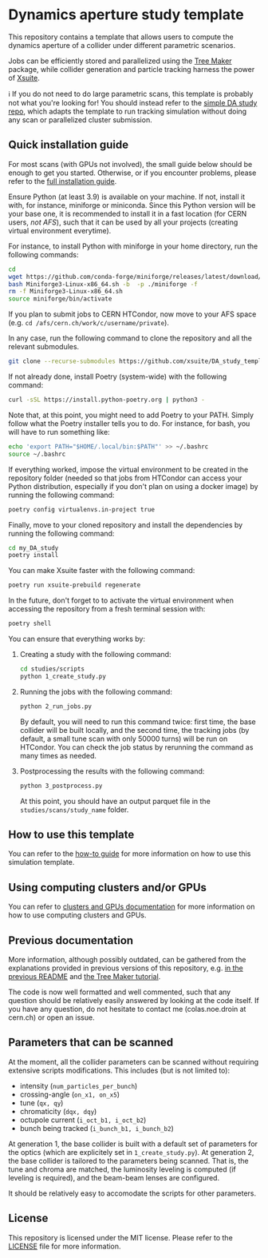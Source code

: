 # Dynamics aperture study template

This repository contains a template that allows users to compute the dynamics aperture of a collider
under different parametric scenarios.

Jobs can be efficiently stored and parallelized using the
[Tree Maker](https://github.com/xsuite/tree_maker) package, while collider generation and particle tracking harness the power of [Xsuite](https://github.com/xsuite/xsuite).

ℹ️ If you do not need to do large parametric scans, this template is probably not what you're looking for! You should instead refer to the [simple DA study repo](https://github.com/ColasDroin/simple_DA_study), which adapts the template to run tracking simulation without doing any scan or parallelized cluster submission.

## Quick installation guide

For most scans (with GPUs not involved), the small guide below should be enough to get you started. Otherwise, or if you encounter problems, please refer to the [full installation guide](doc/installation_guide.md).

Ensure Python (at least 3.9) is available on your machine. If not, install it with, for instance, miniforge or miniconda. Since this Python version will be your base one, it is recommended to install it in a fast location (for CERN users, *not AFS*), such that it can be used by all your projects (creating virtual environment everytime).

For instance, to install Python with miniforge in your home directory, run the following commands:

```bash
cd
wget https://github.com/conda-forge/miniforge/releases/latest/download/Miniforge3-Linux-x86_64.sh
bash Miniforge3-Linux-x86_64.sh -b  -p ./miniforge -f
rm -f Miniforge3-Linux-x86_64.sh
source miniforge/bin/activate
```

If you plan to submit jobs to CERN HTCondor, now move to your AFS space (e.g. ```cd /afs/cern.ch/work/c/username/private```).

In any case, run the following command to clone the repository and all the relevant submodules.

```bash
git clone --recurse-submodules https://github.com/xsuite/DA_study_template.git my_DA_study
```

If not already done, install Poetry (system-wide) with the following command:

```bash
curl -sSL https://install.python-poetry.org | python3 -
```

Note that, at this point, you might need to add Poetry to your PATH. Simply follow what the Poetry installer tells you to do. For instance, for bash, you will have to run something like:

```bash
echo 'export PATH="$HOME/.local/bin:$PATH"' >> ~/.bashrc
source ~/.bashrc
```

If everything worked, impose the virtual environment to be created in the repository folder (needed so that jobs from HTCondor can access your Python distribution, especially if you don't plan on using a docker image) by running the following command:

```bash
poetry config virtualenvs.in-project true
```

Finally, move to your cloned repository and install the dependencies by running the following command:

```bash
cd my_DA_study
poetry install
```

You can make Xsuite faster with the following command:

```bash
poetry run xsuite-prebuild regenerate
```

In the future, don't forget to to activate the virtual environment when accessing the repository from a fresh terminal session with:

```bash
poetry shell
```

You can ensure that everything works by:
  
1. Creating a study with the following command:
  
    ```bash
    cd studies/scripts
    python 1_create_study.py
    ```

2. Running the jobs with the following command:
  
    ```bash
    python 2_run_jobs.py
    ```

    By default, you will need to run this command twice: first time, the base collider will be built locally, and the second time, the tracking jobs (by default, a small tune scan with only 50000 turns) will be run on HTCondor. You can check the job status by rerunning the command as many times as needed.

3. Postprocessing the results with the following command:
  
    ```bash
    python 3_postprocess.py
    ```

    At this point, you should have an output parquet file in the ```studies/scans/study_name``` folder.

## How to use this template

You can refer to the [how-to guide](doc/how_to_use.md) for more information on how to use this simulation template.

## Using computing clusters and/or GPUs

You can refer to [clusters and GPUs documentation](doc/clusters_and_GPUs.md) for more information on how to use computing clusters and GPUs.

## Previous documentation

More information, although possibly outdated, can be gathered from the explanations provided in previous versions of this repository, e.g. [in the previous README](https://github.com/xsuite/example_DA_study/blob/release/v0.1.1/README.md) and [the Tree Maker tutorial](https://github.com/xsuite/example_DA_study/blob/release/v0.1.1/tree_tutorial.md).

The code is now well formatted and well commented, such that any question should be relatively easily answered by looking at the code itself. If you have any question, do not hesitate to contact me (colas.noe.droin at cern.ch) or open an issue.

## Parameters that can be scanned

At the moment, all the collider parameters can be scanned without requiring extensive scripts modifications. This includes (but is not limited to):

- intensity (```num_particles_per_bunch```)
- crossing-angle (```on_x1, on_x5```)
- tune (```qx, qy```)
- chromaticity (```dqx, dqy```)
- octupole current (```i_oct_b1, i_oct_b2```)
- bunch being tracked (```i_bunch_b1, i_bunch_b2```)

At generation 1, the base collider is built with a default set of parameters for the optics (which are explicitely set in ```1_create_study.py```). At generation 2, the base collider is tailored to the parameters being scanned. That is, the tune and chroma are matched, the luminosity leveling is computed (if leveling is required), and the beam-beam lenses are configured.

It should be relatively easy to accomodate the scripts for other parameters.

## License

This repository is licensed under the MIT license. Please refer to the [LICENSE](LICENSE) file for more information.
